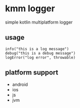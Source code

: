 # kmm logger

simple kotlin multiplatform logger



## usage

```
info("this is a log message")
debug("this is a debug message")
logError("log error", throwable)
```

## platform support

* android
* ios
* js
* jvm